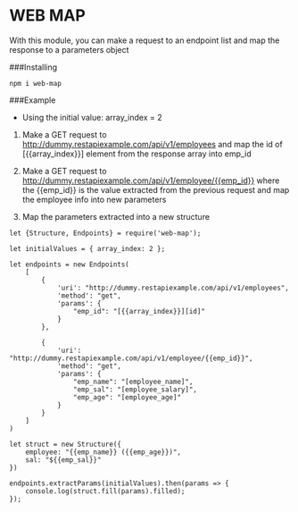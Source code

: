 # WEB MAP

With this module, you can make a request to an endpoint list and map the response to a parameters object

###Installing

```
npm i web-map
```

###Example

- Using the initial value: array_index = 2

1. Make a GET request to http://dummy.restapiexample.com/api/v1/employees 
    and map the id of [{{array_index}}] element from the response array into emp_id

2. Make a GET request to http://dummy.restapiexample.com/api/v1/employee/{{emp_id}}
    where the {{emp_id}} is the value extracted from the previous request
    and map the employee info into new parameters

3. Map the parameters extracted into a new structure


```
let {Structure, Endpoints} = require('web-map');

let initialValues = { array_index: 2 };

let endpoints = new Endpoints(
    [
        {
            'uri': "http://dummy.restapiexample.com/api/v1/employees",
            'method': "get",
            'params': {
                "emp_id": "[{{array_index}}][id]"
            }
        },

        {
            'uri': "http://dummy.restapiexample.com/api/v1/employee/{{emp_id}}",
            'method': "get",
            'params': {
                "emp_name": "[employee_name]",
                "emp_sal": "[employee_salary]",
                "emp_age": "[employee_age]"
            }
        }
    ]
)

let struct = new Structure({
    employee: "{{emp_name}} ({{emp_age}})",
    sal: "${{emp_sal}}"
})

endpoints.extractParams(initialValues).then(params => {
    console.log(struct.fill(params).filled);
});
```